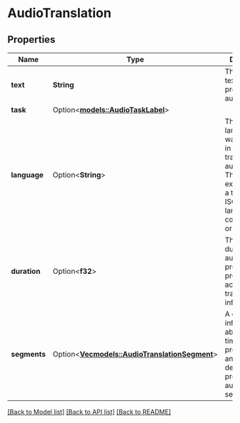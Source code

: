 # AudioTranslation

## Properties

Name | Type | Description | Notes
------------ | ------------- | ------------- | -------------
**text** | **String** | The translated text for the provided audio data. | 
**task** | Option<[**models::AudioTaskLabel**](AudioTaskLabel.md)> |  | [optional]
**language** | Option<**String**> | The spoken language that was detected in the translated audio data. This is expressed as a two-letter ISO-639-1 language code like 'en' or 'fr'. | [optional]
**duration** | Option<**f32**> | The total duration of the audio processed to produce accompanying translation information. | [optional]
**segments** | Option<[**Vec<models::AudioTranslationSegment>**](AudioTranslationSegment.md)> | A collection of information about the timing, probabilities, and other detail of each processed audio segment. | [optional]

[[Back to Model list]](../README.md#documentation-for-models) [[Back to API list]](../README.md#documentation-for-api-endpoints) [[Back to README]](../README.md)


